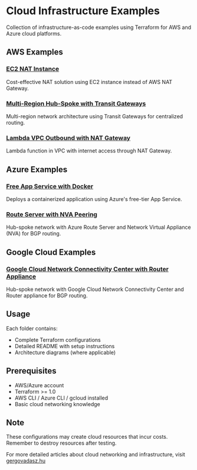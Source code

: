 # Cloud Infrastructure Examples

Collection of infrastructure-as-code examples using Terraform for AWS and Azure cloud platforms.

## AWS Examples

### [EC2 NAT Instance](aws-ec2-nat-instance/)
Cost-effective NAT solution using EC2 instance instead of AWS NAT Gateway.

### [Multi-Region Hub-Spoke with Transit Gateways](aws-multi-region-hub-spoke-with-transit-gateways/)
Multi-region network architecture using Transit Gateways for centralized routing.

### [Lambda VPC Outbound with NAT Gateway](aws-lambda-vpc-outbound-with-nat-gateway/)
Lambda function in VPC with internet access through NAT Gateway.

## Azure Examples

### [Free App Service with Docker](azure-free-app-service-with-docker/)
Deploys a containerized application using Azure's free-tier App Service.

### [Route Server with NVA Peering](azure-route-server-peering-nva/)
Hub-spoke network with Azure Route Server and Network Virtual Appliance (NVA) for BGP routing.

## Google Cloud Examples

### [Google Cloud Network Connectivity Center with Router Appliance](google-cloud-ncc-router-appliance/)
Hub-spoke network with Google Cloud Network Connectivity Center and Router appliance for BGP routing.

## Usage

Each folder contains:
- Complete Terraform configurations
- Detailed README with setup instructions
- Architecture diagrams (where applicable)

## Prerequisites

- AWS/Azure account
- Terraform >= 1.0
- AWS CLI / Azure CLI / gcloud installed
- Basic cloud networking knowledge

## Note
These configurations may create cloud resources that incur costs. Remember to destroy resources after testing.

For more detailed articles about cloud networking and infrastructure, visit [gergovadasz.hu](https://gergovadasz.hu)
